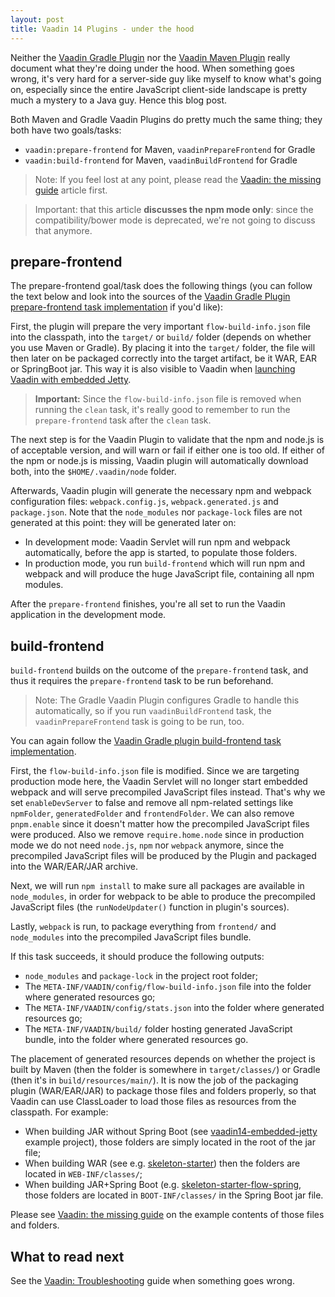 ```yaml
---
layout: post
title: Vaadin 14 Plugins - under the hood
---
```


Neither the [Vaadin Gradle Plugin](https://github.com/vaadin/vaadin-gradle-plugin/)
nor the [Vaadin Maven Plugin](https://github.com/vaadin/flow/issues/8617)
really document what they're doing under the hood. When something goes wrong,
it's very hard for a server-side guy like myself to know what's going on, especially
since the entire JavaScript client-side landscape is pretty much a mystery to a Java
guy. Hence this blog post.

Both Maven and Gradle Vaadin Plugins do pretty much the same thing; they both have two goals/tasks:

* `vaadin:prepare-frontend` for Maven, `vaadinPrepareFrontend` for Gradle
* `vaadin:build-frontend` for Maven, `vaadinBuildFrontend` for Gradle

> Note: If you feel lost at any point, please read the [Vaadin: the missing guide](../Vaadin-the-missing-guide/)
article first.

> Important: that this article **discusses the npm mode only**: since the compatibility/bower
mode is deprecated, we're not going to discuss that anymore.

## prepare-frontend

The prepare-frontend goal/task does the following things (you can follow the text below
and look into the sources of the
[Vaadin Gradle Plugin prepare-frontend task implementation](https://github.com/vaadin/vaadin-gradle-plugin/blob/master/src/main/kotlin/com/vaadin/gradle/VaadinPrepareFrontendTask.kt#L63)
if you'd like):

First, the plugin will prepare the very important `flow-build-info.json` file into
the classpath, into the `target/` or `build/` folder (depends on whether you use Maven or Gradle).
By placing it into the `target/` folder, the file will then later on be packaged
correctly into the target artifact, be it WAR, EAR or SpringBoot jar. This way
it is also visible to Vaadin when [launching Vaadin with embedded Jetty](https://github.com/mvysny/vaadin14-embedded-jetty).

> **Important:** Since the `flow-build-info.json` file is removed when
> running the `clean` task, it's really good to remember
> to run the `prepare-frontend` task after the `clean` task.

The next step is for the Vaadin Plugin to validate that the npm and node.js is of acceptable
version, and will warn or fail if either one is too old. If either of the npm or node.js is missing,
Vaadin plugin will automatically download both, into the `$HOME/.vaadin/node` folder.

Afterwards, Vaadin plugin will generate the necessary npm and webpack configuration files:
`webpack.config.js`, `webpack.generated.js` and `package.json`. Note that the
`node_modules` nor `package-lock` files are not generated at this point:
they will be generated later on:

* In development mode: Vaadin Servlet will run npm and webpack automatically,
  before the app is started, to populate those folders.
* In production mode, you run `build-frontend` which will run npm and webpack
  and will produce the huge JavaScript file, containing all npm modules.

After the `prepare-frontend` finishes, you're all set to run the Vaadin application
in the development mode.

## build-frontend

`build-frontend` builds on the outcome of the `prepare-frontend` task, and thus
it requires the `prepare-frontend` task to be run beforehand.

> Note: The Gradle Vaadin Plugin
configures Gradle to handle this automatically, so if you run `vaadinBuildFrontend` task, the `vaadinPrepareFrontend` task is going to be run, too.

You can again follow the [Vaadin Gradle plugin build-frontend task implementation](https://github.com/vaadin/vaadin-gradle-plugin/blob/master/src/main/kotlin/com/vaadin/gradle/VaadinBuildFrontendTask.kt#L68).

First, the `flow-build-info.json` file is modified. Since we are targeting production mode here,
the Vaadin Servlet will no longer start embedded webpack and will serve precompiled
JavaScript files instead. That's why we set `enableDevServer` to false and remove
all npm-related settings like `npmFolder`, `generatedFolder` and `frontendFolder`.
We can also remove `pnpm.enable` since it doesn't matter how the precompiled JavaScript
files were produced. Also we remove `require.home.node` since in production mode
we do not need `node.js`, `npm` nor `webpack` anymore, since the precompiled JavaScript
files will be produced by the Plugin and packaged into the WAR/EAR/JAR archive.

Next, we will run `npm install` to make sure all packages are available in `node_modules`,
in order for webpack to be able to produce the precompiled JavaScript files (the `runNodeUpdater()` function
in plugin's sources).

Lastly, `webpack` is run, to package everything from `frontend/` and `node_modules` into
the precompiled JavaScript files bundle.

If this task succeeds, it should produce the following outputs:

* `node_modules` and `package-lock` in the project root folder;
* The `META-INF/VAADIN/config/flow-build-info.json` file into the folder where generated resources go;
* The `META-INF/VAADIN/config/stats.json` into the folder where generated resources go;
* The `META-INF/VAADIN/build/` folder hosting generated JavaScript bundle, into the folder where generated resources go.

The placement of generated resources depends on whether the project is built by
Maven (then the folder is somewhere in `target/classes/`) or Gradle (then it's in `build/resources/main/`).
It is now the job of the packaging plugin (WAR/EAR/JAR) to package those files
and folders properly, so that Vaadin can use ClassLoader to load those files as
resources from the classpath. For example:

* When building JAR without Spring Boot (see [vaadin14-embedded-jetty](https://github.com/mvysny/vaadin14-embedded-jetty) example project), those folders
  are simply located in the root of the jar file;
* When building WAR (see e.g. [skeleton-starter](https://github.com/vaadin/skeleton-starter-flow))
  then the folders are located in `WEB-INF/classes/`;
* When building JAR+Spring Boot (e.g. [skeleton-starter-flow-spring](https://github.com/vaadin/skeleton-starter-flow-spring), those folders are located in
  `BOOT-INF/classes/` in the Spring Boot jar file.

Please see [Vaadin: the missing guide](../Vaadin-the-missing-guide/) on the
example contents of those files and folders.

## What to read next

See the [Vaadin: Troubleshooting](../Vaadin-troubleshooting/) guide when something
goes wrong.


